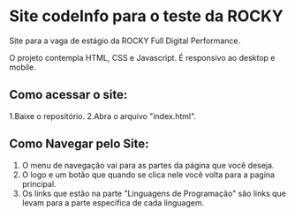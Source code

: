 # Site codeInfo para o teste da ROCKY
Site para a vaga de estágio da ROCKY Full Digital Performance.

O projeto contempla HTML, CSS e Javascript. É responsivo ao desktop e mobile.

## Como acessar o site:
1.Baixe o repositório.
2.Abra o arquivo "index.html".

## Como Navegar pelo Site:
1. O menu de navegação vai para as partes da página que você deseja.
2. O logo e um botão que quando se clica nele você volta para a pagina principal.
3. Os links que estão na parte "Linguagens de Programação" são links que levam para a parte específica de cada linguagem.

